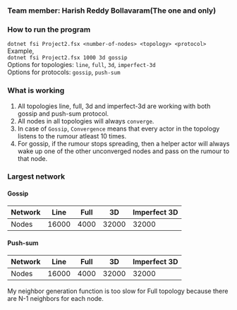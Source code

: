 ### Team member: Harish Reddy Bollavaram(The one and only)

### How to run the program

`dotnet fsi Project2.fsx <number-of-nodes> <topology> <protocol>`  
Example,  
`dotnet fsi Project2.fsx 1000 3d gossip`  
Options for topologies: `line`, `full`, `3d`, `imperfect-3d`  
Options for protocols: `gossip`, `push-sum`

### What is working

1. All topologies line, full, 3d and imperfect-3d are working with both gossip and push-sum protocol.
2. All nodes in all topologies will always `converge`.
3. In case of `Gossip`, `Convergence` means that every actor in the topology listens to the rumour atleast 10 times.
4. For gossip, if the rumour stops spreading, then a helper actor will always wake up one of the other unconverged nodes and pass on the rumour to that node.

### Largest network

#### Gossip

| Network | Line  | Full | 3D    | Imperfect 3D |
| ------- | ----- | ---- | ----- | ------------ |
| Nodes   | 16000 | 4000 | 32000 | 32000        |

#### Push-sum

| Network | Line  | Full | 3D    | Imperfect 3D |
| ------- | ----- | ---- | ----- | ------------ |
| Nodes   | 16000 | 4000 | 32000 | 32000        |

My neighbor generation function is too slow for Full topology because there are N-1 neighbors for each node.
